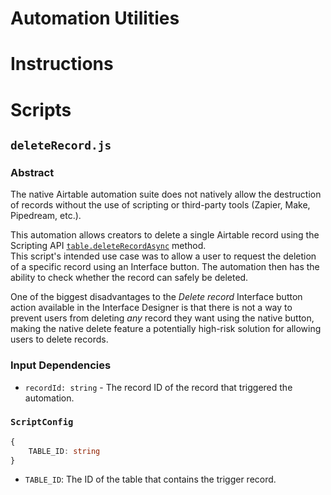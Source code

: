 # Automation Utilities

# Instructions

# Scripts

## `deleteRecord.js`

### Abstract

The native Airtable automation suite does not natively allow the destruction of records without the use of scripting or third-party
tools (Zapier, Make, Pipedream, etc.).

This automation allows creators to delete a single Airtable record using the Scripting API [`table.deleteRecordAsync`](https://airtable.com/developers/scripting/api/table#delete-record-async) method.<br>
This script's intended use case was to allow a user to request the deletion of a specific record using an Interface button.
The automation then has the ability to check whether the record can safely be deleted.

One of the biggest disadvantages to the  _Delete record_ Interface button action available in the Interface Designer is that there is not a way to prevent
users from deleting _any_ record they want using the native button, making the native delete feature a potentially
high-risk solution for allowing users to delete records.

### Input Dependencies

- `recordId: string` - The record ID of the record that triggered the automation.

### `ScriptConfig`

```typescript
{
    TABLE_ID: string
}
```

- `TABLE_ID`: The ID of the table that contains the trigger record.
